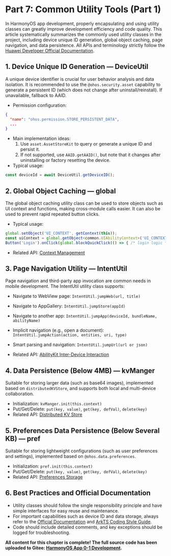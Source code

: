 # Part 7: Common Utility Tools (Part 1)

In HarmonyOS app development, properly encapsulating and using utility classes can greatly improve development efficiency and code quality. This article systematically summarizes the commonly used utility classes in the project, including device unique ID generation, global object caching, page navigation, and data persistence. All APIs and terminology strictly follow the [Huawei Developer Official Documentation](https://developer.huawei.com/consumer/en/doc/harmonyos-references/development-intro-api).

## 1. Device Unique ID Generation — DeviceUtil

A unique device identifier is crucial for user behavior analysis and data isolation. It is recommended to use the `@ohos.security.asset` capability to generate a persistent ID (which does not change after uninstall/reinstall). If unavailable, fallback to AAID.

- Permission configuration:
```json
{
  "name": "ohos.permission.STORE_PERSISTENT_DATA",
  ...
}
```
- Main implementation ideas:
  1. Use `asset.AssetStoreKit` to query or generate a unique ID and persist it.
  2. If not supported, use `AAID.getAAID()`, but note that it changes after uninstalling or factory resetting the device.
- Typical usage:
```ts
const deviceId = await DeviceUtil.getDeviceID();
```

## 2. Global Object Caching — global

The global object caching utility class can be used to store objects such as UI context and functions, making cross-module calls easier. It can also be used to prevent rapid repeated button clicks.

- Typical usage:
```ts
global.setObject('UI_CONTEXT', getContext(this));
const uiContext = global.getObject<common.UIAbilityContext>('UI_CONTEXT');
Button('Login').onClick(global.blockQuickClick(() => { /* login logic */ }))
```
- Related API: [Context Management](https://developer.huawei.com/consumer/en/doc/harmonyos-guides/application-context-stage)

## 3. Page Navigation Utility — IntentUtil

Page navigation and third-party app invocation are common needs in mobile development. The IntentUtil utility class supports:
- Navigate to WebView page: `IntentUtil.jumpWeb(url, title)`
- Navigate to AppGallery: `IntentUtil.jumpStore(appId)`
- Navigate to another app: `IntentUtil.jumpApp(deviceId, bundleName, abilityName)`
- Implicit navigation (e.g., open a document): `IntentUtil.jumpAction(action, entities, uri, type)`
- Smart parsing and navigation: `IntentUtil.jumpUrl(url or json)`

- Related API: [AbilityKit Inter-Device Interaction](https://developer.huawei.com/consumer/en/doc/harmonyos-guides/uiability-intra-device-interaction)

## 4. Data Persistence (Below 4MB) — kvManger

Suitable for storing larger data (such as base64 images), implemented based on `distributedKVStore`, and supports both local and multi-device collaboration.
- Initialization: `kvManger.init(this.context)`
- Put/Get/Delete: `put(key, value)`, `get(key, defVal)`, `delete(key)`
- Related API: [Distributed KV Store](https://developer.huawei.com/consumer/en/doc/harmonyos-guides/data-persistence-by-kv-store)

## 5. Preferences Data Persistence (Below Several KB) — pref

Suitable for storing lightweight configurations (such as user preferences and settings), implemented based on `@ohos.data.preferences`.
- Initialization: `pref.init(this.context)`
- Put/Get/Delete: `put(key, value)`, `get(key, defVal)`, `delete(key)`
- Related API: [Preferences Storage](https://developer.huawei.com/consumer/en/doc/harmonyos-guides/data-persistence-by-preferences)

## 6. Best Practices and Official Documentation

- Utility classes should follow the single responsibility principle and have simple interfaces for easy reuse and maintenance.
- For important capabilities such as device ID and data storage, always refer to the [Official Documentation](https://developer.huawei.com/consumer/en/doc/harmonyos-guides/arkts-coding-style-guide) and [ArkTS Coding Style Guide](https://developer.huawei.com/consumer/en/doc/harmonyos-guides-V5/arkts-coding-style-guide-V5).
- Code should include detailed comments, and key exceptions should be logged for troubleshooting.

**All content for this chapter is complete! The full source code has been uploaded to Gitee: [HarmonyOS App 0-1 Development](https://gitee.com/qincji/ZeroOneApp).** 
